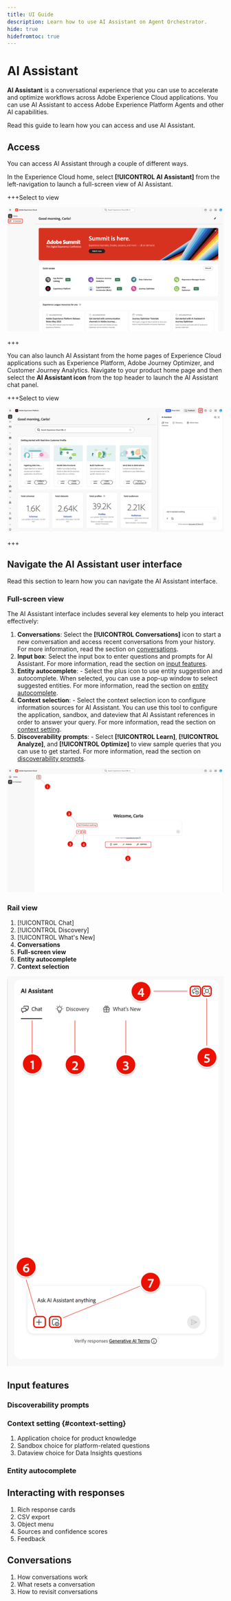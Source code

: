 ```yaml
---
title: UI Guide
description: Learn how to use AI Assistant on Agent Orchestrator.
hide: true
hidefromtoc: true
---
```

# AI Assistant

**AI Assistant** is a conversational experience that you can use to accelerate and optimize workflows across Adobe Experience Cloud applications. You can use AI Assistant to access Adobe Experience Platform Agents and other AI capabilities. 

Read this guide to learn how you can access and use AI Assistant.

## Access

You can access AI Assistant through a couple of different ways. 

In the Experience Cloud home, select **[!UICONTROL AI Assistant]** from the left-navigation to launch a full-screen view of AI Assistant.

+++Select to view

![The Experience Cloud home with the AI Assistant icon selected in the left-navigation.](./images/ai-assistant/from-experience-cloud.png)

+++

You can also launch AI Assistant from the home pages of Experience Cloud applications such as Experience Platform, Adobe Journey Optimizer, and Customer Journey Analytics. Navigate to your product home page and then select the **AI Assistant icon** from the top header to launch the AI Assistant chat panel.

+++Select to view

![The product home with the AI Assistant icon selected in the left-navigation.](./images/ai-assistant/from-product.png)

+++

## Navigate the AI Assistant user interface

Read this section to learn how you can navigate the AI Assistant interface.

### Full-screen view

The AI Assistant interface includes several key elements to help you interact effectively:

1. **Conversations**: Select the **[!UICONTROL Conversations]** icon to start a new conversation and access recent conversations from your history. For more information, read the section on [conversations](#conversations).
2. **Input box**: Select the input box to enter questions and prompts for AI Assistant. For more information, read the section on [input features](#input-features).
3. **Entity autocomplete**: - Select the plus icon to use entity suggestion and autocomplete. When selected, you can use a pop-up window to select suggested entities. For more information, read the section on [entity autocomplete](#entity-autocomplete).
4. **Context selection**: - Select the context selection icon to configure information sources for AI Assistant. You can use this tool to configure the application, sandbox, and dateview that AI Assistant references in order to answer your query. For more information, read the section on [context setting](#context-setting).
5. **Discoverability prompts**: - Select **[!UICONTROL Learn]**, **[!UICONTROL Analyze]**, and **[!UICONTROL Optimize]** to view sample queries that you can use to get started. For more information, read the section on [discoverability prompts](#discoverability-prompts).

![The AI Assistant in full-screen.](./images/ai-assistant/ui-home.png)

### Rail view

1. [!UICONTROL Chat]
2. [!UICONTROL Discovery]
3. [!UICONTROL What's New]
4. **Conversations**
5. **Full-screen view**
6. **Entity autocomplete**
7. **Context selection**

![The AI Assistant in rail-view](./images/ai-assistant/rail-mode.png)

## Input features

### Discoverability prompts

### Context setting {#context-setting}

1. Application choice for product knowledge
2. Sandbox choice for platform-related questions
3. Dataview choice for Data Insights questions

### Entity autocomplete

## Interacting with responses

1. Rich response cards
2. CSV export
3. Object menu
4. Sources and confidence scores
5. Feedback

## Conversations

1. How conversations work
2. What resets a conversation
3. How to revisit conversations